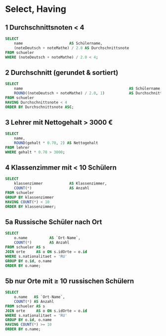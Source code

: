 # Select, Having

## 1  Durchschnittsnoten < 4  
```sql
SELECT
    name                     AS Schülername,
    (noteDeutsch + noteMathe) / 2.0 AS Durchschnittsnote
FROM schueler
WHERE (noteDeutsch + noteMathe) / 2.0 < 4;
```

## 2  Durchschnitt (gerundet & sortiert)  
```sql
SELECT
    name                                                AS Schülername,
    ROUND((noteDeutsch + noteMathe) / 2.0, 1)           AS Durchschnittsnote
FROM schueler
HAVING Durchschnittsnote < 4
ORDER BY Durchschnittsnote ASC;
```

## 3  Lehrer mit Nettogehalt > 3000 €  
```sql
SELECT
    name,
    ROUND(gehalt * 0.70, 2) AS Nettogehalt
FROM lehrer
WHERE gehalt * 0.70 > 3000;
```

## 4  Klassenzimmer mit < 10 Schülern  
```sql
SELECT
    klassenzimmer            AS Klassenzimmer,
    COUNT(*)                 AS Anzahl
FROM schueler
GROUP BY klassenzimmer
HAVING COUNT(*) < 10
ORDER BY klassenzimmer;
```

## 5a  Russische Schüler nach Ort  
```sql
SELECT
    o.name          AS `Ort-Name`,
    COUNT(*)        AS Anzahl
FROM schueler AS s
JOIN orte     AS o ON s.idOrte = o.id
WHERE s.nationalitaet = 'RU'
GROUP BY o.id, o.name
ORDER BY o.name;
```

## 5b nur Orte mit ≥ 10 russischen Schülern  
```sql
SELECT
    o.name   AS `Ort-Name`,
    COUNT(*) AS Anzahl
FROM schueler AS s
JOIN orte     AS o ON s.idOrte = o.id
WHERE s.nationalitaet = 'RU'
GROUP BY o.id, o.name
HAVING COUNT(*) >= 10
ORDER BY o.name;
```
